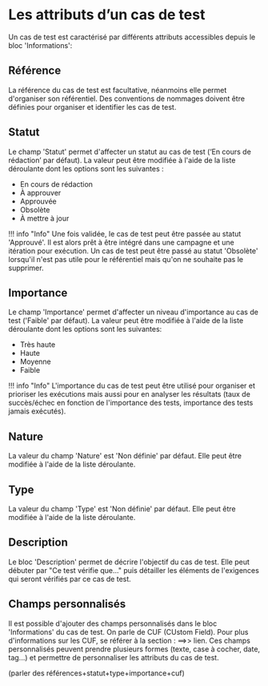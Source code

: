
# Les attributs d’un cas de test

Un cas de test est caractérisé par différents attributs accessibles depuis le bloc 'Informations':

## Référence
La référence du cas de test est facultative, néanmoins elle permet d'organiser son référentiel. Des conventions de nommages doivent être définies pour organiser et identifier les cas de test.

## Statut
Le champ 'Statut' permet d'affecter un statut au cas de test (‘En cours de rédaction’ par défaut). La valeur peut être modifiée à l'aide de la liste déroulante dont les options sont les suivantes :

 - En cours de rédaction
 - À approuver
 - Approuvée
 - Obsolète
 - À mettre à jour

!!! info "Info"
	Une fois validée, le cas de test peut être passée au statut 'Approuvé'. Il est alors prêt à être intégré dans une campagne et une itération pour exécution. 
Un cas de test peut être passé au statut 'Obsolète' lorsqu'il n'est pas utile pour le référentiel mais qu'on ne souhaite pas le supprimer.

## Importance
Le champ 'Importance' permet d'affecter un niveau d'importance au cas de test ('Faible' par défaut). La valeur peut être modifiée à l'aide de la liste déroulante dont les options sont les suivantes:

- Très haute
- Haute
- Moyenne
- Faible 

!!! info "Info"
	L'importance du cas de test peut être utilisé pour organiser et prioriser les exécutions mais aussi pour en analyser les résultats (taux de succès/échec en fonction de l'importance des tests, importance des tests jamais exécutés).

## Nature
La valeur du champ 'Nature' est 'Non définie' par défaut. Elle peut être modifiée à l'aide de la liste déroulante.
 
## Type
La valeur du champ 'Type' est 'Non définie' par défaut. Elle peut être modifiée à l'aide de la liste déroulante.

## Description
Le bloc 'Description' permet de décrire l'objectif du cas de test. Elle peut débuter par "Ce test vérifie que..." puis détailler les éléments de l'exigences qui seront vérifiés par ce cas de test. 


## Champs personnalisés

Il est possible d'ajouter des champs personnalisés dans le bloc 'Informations' du cas de test. On parle de CUF (CUstom Field). Pour plus d'informations sur les CUF, se référer à la section : ==>> lien.
Ces champs personnalisés peuvent prendre plusieurs formes (texte, case à cocher, date, tag...) et permettre de personnaliser les attributs du cas de test.

(parler des références+statut+type+importance+cuf)
<!--stackedit_data:
eyJoaXN0b3J5IjpbLTE0NTAyMTc1NjYsLTEzNzg5MjQwNCwtMj
E5NjQ1Mzk3LC05NTcwMTcyNDUsMjExNjkxNTY1MSw3NjA0MTgz
OTcsOTQ5MjkwMTk4LC03NjE3MjQ3MjksLTE4NzIzOTE4NTAsOD
g2ODg0MTI2LDM4MzQ0MDYzNSwxNzM3MTU0MTg4LDEyNTU0MDA0
NzksMjAzMDc3ODg3MiwtOTA5MzQ5MjgxLDM3MjAyNTY0MCwtNT
IzODkzMDY5LDEzNzA3OTMxMiwtODA1NjczNDM3XX0=
-->